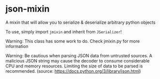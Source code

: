 # json-mixin
A mixin that will allow you to serialize &amp; deserialize arbitrary python objects

To use, simply import `jmixin` and inherit from `JSerializer`!

Warning: This class has some work to do. Check jmixin.py for more information

Warning: Be cautious when parsing JSON data from untrusted sources. A malicious JSON string may cause the decoder to consume considerable CPU and memory resources. Limiting the size of data to be parsed is recommended. (source: https://docs.python.org/3/library/json.html)
